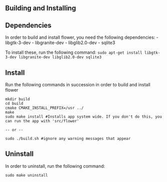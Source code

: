 
Building and Installing
-----------------------

Dependencies
------------
In order to build and install flower, you need the following dependencies:
    - libgtk-3-dev
    - libgranite-dev
    - libglib2.0-dev
    - sqlite3

To install these, run the following command:
    `sudo apt-get install libgtk-3-dev libgranite-dev libglib2.0-dev sqlite3`


Install
-------
Run the following commands in succession in order to build and install flower

    mkdir build
    cd build
    cmake CMAKE_INSTALL_PREFIX=/usr ../
    make
    sudo make install #Installs app system wide. If you don't do this, you can run the app with 'src/flower'

    -- or --

    sudo ./build.sh #ignore any warning messages that appear


Uninstall
---------
In order to uninstall, run the following command:

    sudo make uninstall

